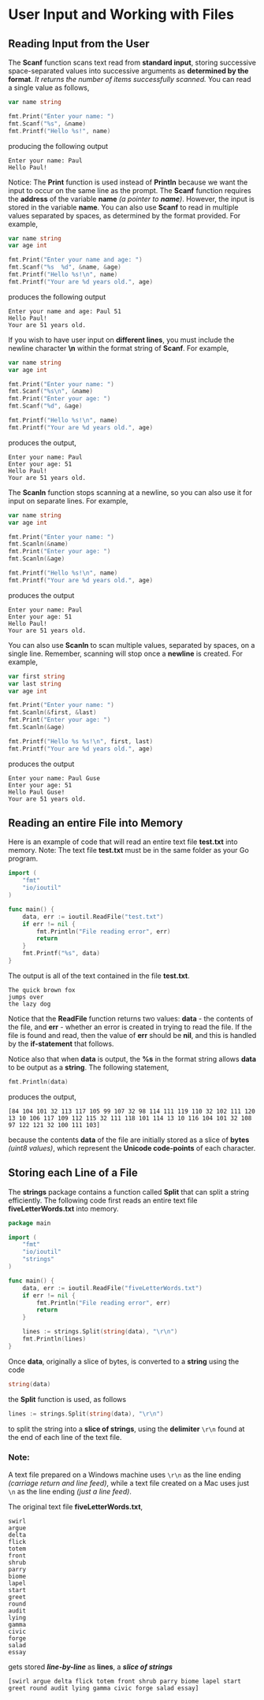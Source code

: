 # User Input and Working with Files

## Reading Input from the User

The **Scanf** function scans text read from **standard input**, storing successive space-separated values into successive arguments as **determined by the format**. _It returns the number of items successfully scanned._  You can read a single value as follows,

```go
var name string

fmt.Print("Enter your name: ")
fmt.Scanf("%s", &name)
fmt.Printf("Hello %s!", name)
```

producing the following output

```
Enter your name: Paul
Hello Paul!
```

Notice:  The **Print** function is used instead of **Println** because we want the input to occur on the same line as the prompt.  The **Scanf** function requires the **address** of the variable **name** _(a pointer to **name**)_.  However, the input is stored in the variable **name**.  You can also use **Scanf** to read in multiple values separated by spaces, as determined by the format provided.  For example,

```go
var name string
var age int

fmt.Print("Enter your name and age: ")
fmt.Scanf("%s  %d", &name, &age)
fmt.Printf("Hello %s!\n", name)
fmt.Printf("Your are %d years old.", age)
```

produces the following output

```
Enter your name and age: Paul 51
Hello Paul!
Your are 51 years old.
```

If you wish to have user input on **different lines**, you must include the newline character **\n** within the format string of **Scanf**.  For example,

```go
var name string
var age int

fmt.Print("Enter your name: ")
fmt.Scanf("%s\n", &name)
fmt.Print("Enter your age: ")
fmt.Scanf("%d", &age)

fmt.Printf("Hello %s!\n", name)
fmt.Printf("Your are %d years old.", age)
```

produces the output,

```
Enter your name: Paul
Enter your age: 51
Hello Paul!
Your are 51 years old.
```

The **Scanln** function stops scanning at a newline, so you can also use it for input on separate lines.  For example,

```go
var name string
var age int

fmt.Print("Enter your name: ")
fmt.Scanln(&name)
fmt.Print("Enter your age: ")
fmt.Scanln(&age)

fmt.Printf("Hello %s!\n", name)
fmt.Printf("Your are %d years old.", age)
```

produces the output

```
Enter your name: Paul
Enter your age: 51
Hello Paul!
Your are 51 years old.
```

You can also use **Scanln** to scan multiple values, separated by spaces, on a single line.  Remember, scanning will stop once a **newline** is created.  For example,

```go
var first string
var last string
var age int

fmt.Print("Enter your name: ")
fmt.Scanln(&first, &last)
fmt.Print("Enter your age: ")
fmt.Scanln(&age)

fmt.Printf("Hello %s %s!\n", first, last)
fmt.Printf("Your are %d years old.", age)
```

produces the output

```
Enter your name: Paul Guse
Enter your age: 51
Hello Paul Guse!
Your are 51 years old.
```


## Reading an entire File into Memory

Here is an example of code that will read an entire text file **test.txt** into memory. Note:  The text file **test.txt** must be in the same folder as your Go program.

```go
import (
	"fmt"
	"io/ioutil"
)

func main() {
	data, err := ioutil.ReadFile("test.txt")
	if err != nil {
		fmt.Println("File reading error", err)
		return
	}
	fmt.Printf("%s", data)
}
```

The output is all of the text contained in the file **test.txt**.

```
The quick brown fox
jumps over
the lazy dog
```

Notice that the **ReadFile** function returns two values:  **data** - the contents of the file, and **err** - whether an error is created in trying to read the file.  If the file is found and read, then the value of **err** should be **nil**, and this is handled by the **if-statement** that follows.

Notice also that when **data** is output, the **%s** in the format string allows **data** to be output as a **string**.  The following statement,

```go
fmt.Println(data)
```

produces the output,

```
[84 104 101 32 113 117 105 99 107 32 98 114 111 119 110 32 102 111 120 13 10 106 117 109 112 115 32 111 118 101 114 13 10 116 104 101 32 108 97 122 121 32 100 111 103]
```

because the contents **data** of the file are initially stored as a slice of **bytes** _(uint8 values)_, which represent the **Unicode code-points** of each character.

## Storing each Line of a File

The **strings** package contains a function called **Split** that can split a string efficiently.  The following code first reads an entire text file **fiveLetterWords.txt** into memory.

```go
package main

import (
	"fmt"
	"io/ioutil"
	"strings"
)

func main() {
	data, err := ioutil.ReadFile("fiveLetterWords.txt")
	if err != nil {
		fmt.Println("File reading error", err)
		return
	}

	lines := strings.Split(string(data), "\r\n")
	fmt.Println(lines)
}
```

Once **data**, originally a slice of bytes, is converted to a **string** using the code

```go
string(data)
```

the **Split** function is used, as follows

```go
lines := strings.Split(string(data), "\r\n")
```

to split the string into a **slice of strings**, using the **delimiter** ```\r\n``` found at the end of each line of the text file.

### Note:

A text file prepared on a Windows machine uses ```\r\n``` as the line ending _(carriage return and line feed)_, while a text file created on a Mac uses just ```\n``` as the line ending _(just a line feed)_.

The original text file **fiveLetterWords.txt**, 

```
swirl
argue
delta
flick
totem
front
shrub
parry
biome
lapel
start
greet
round
audit
lying
gamma
civic
forge
salad
essay
```

gets stored **_line-by-line_** as **lines**, a **_slice of strings_**

```
[swirl argue delta flick totem front shrub parry biome lapel start greet round audit lying gamma civic forge salad essay]
```